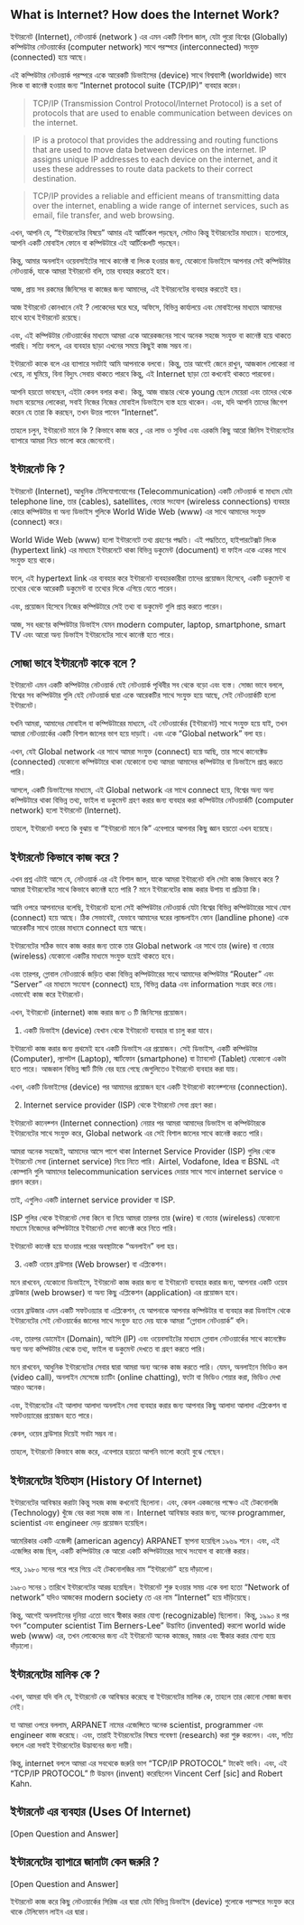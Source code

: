## What is Internet? How does the Internet Work?

ইন্টারনেট (Internet), নেটওয়ার্ক (network ) এর এমন একটি বিশাল জাল, যেটা পুরো বিশ্বের (Globally) কম্পিউটার নেটওয়ার্কের (computer network) সাথে পরস্পরে (interconnected) সংযুক্ত (connected) হয়ে আছে।

এই কম্পিউটার নেটওয়ার্ক পরস্পরে একে আরেকটি ডিভাইসের (device) সাথে বিশ্বব্যাপী (worldwide) ভাবে লিংক বা কানেক্ট হওয়ার জন্য “Internet protocol suite (TCP/IP)” ব্যবহার করেন।

> TCP/IP (Transmission Control Protocol/Internet Protocol) is a set of protocols that are used to enable communication between devices on the internet.

> IP is a protocol that provides the addressing and routing functions that are used to move data between devices on the internet. IP assigns unique IP addresses to each device on the internet, and it uses these addresses to route data packets to their correct destination.

> TCP/IP provides a reliable and efficient means of transmitting data over the internet, enabling a wide range of internet services, such as email, file transfer, and web browsing.

এখন, আপনি যে, “ইন্টারনেটের বিষয়ে” আমার এই আর্টিকেল পড়ছেন, সেটাও কিন্তু ইন্টারনেটের মাধ্যমে। হতেপারে, আপনি একটি মোবাইল ফোনে বা কম্পিউটারে এই আর্টিকেলটি পড়ছেন।

কিন্তু, আমার অনলাইন ওয়েবসাইটের সাথে কানেক্ট বা লিংক হওয়ার জন্য, যেকোনো ডিভাইসে আপনার সেই কম্পিউটার নেটওয়ার্ক, যাকে আমরা ইন্টারনেট বলি, তার ব্যবহার করতেই হবে।

আজ, প্রায় সব রকমের জিনিসের বা কাজের জন্য আমাদের, এই ইন্টারনেটের ব্যবহার করতেই হয়।

আজ ইন্টারনেট কোনখানে নেই ? লোকেদের ঘরে ঘরে, অফিসে, বিভিন্ন কার্যালয়ে এবং মোবাইলের মাধ্যমে আমাদের হাথে হাথে ইন্টারনেট রয়েছে।

এবং, এই কম্পিউটার নেটওয়ার্কের মাধ্যমে আমরা একে আরেকজনের সাথে অনেক সহজে সংযুক্ত বা কানেক্ট হয়ে থাকতে পারছি। সত্যি বললে, এর ব্যবহার ছাড়া এখনের সময়ে কিছুই কাজ সম্ভব না।

ইন্টারনেট কাকে বলে এর ব্যাপারে সবটাই আমি আপনাকে বলবো। কিন্তু, তার আগেই জেনে রাখুন, আজকাল লোকেরা না খেয়ে, না ঘুমিয়ে, বিনা বিদ্যুৎ সেবায় থাকতে পারবে কিন্তু, এই Internet ছাড়া তো কখনোই থাকতে পারবেনা।

আপনি হয়তো ভাবছেন, এইটা কেবল বলার কথা। কিন্তু, আজ বাচ্চার থেকে young ছেলে মেয়েরা এবং তাদের থেকে মধ্যম বয়েসের লোকেরা, সবাই নিজের নিজের মোবাইল ডিভাইসে ব্যস্ত হয়ে থাকেন। এবং, যদি আপনি তাদের জিগেশ করেন যে তারা কি করছেন, তখন উত্তর পাবেন “Internet“.

তাহলে চলুন, ইন্টারনেট মানে কি ? কিভাবে কাজ করে , এর লাভ ও সুবিধা এবং এরকমি কিছু আরো জিনিস ইন্টারনেটের ব্যাপারে আমরা নিচে ভালো করে জেনেনেই।

## ইন্টারনেট কি ?

ইন্টারনেট (Internet), আধুনিক টেলিযোগাযোগের (Telecommunication) একটি নেটওয়ার্ক বা মাধ্যম যেটা telephone line, তার (cables), satellites, বেতার সংযোগ (wireless connections) ব্যবহার কোরে কম্পিউটার বা অন্য ডিভাইস গুলিকে World Wide Web (www) এর সাথে আমাদের সংযুক্ত (connect) করে।

World Wide Web (www) হলো ইন্টারনেটে তথ্য গ্রহণের পদ্ধতি। এই পদ্ধতিতে, হাইপারটেক্সট লিংক (hypertext link) এর মাধ্যমে ইন্টারনেটে থাকা বিভিন্ন ডকুমেন্ট (document) বা ফাইল একে একের সাথে সংযুক্ত হয়ে থাকে।

ফলে, এই hypertext link এর ব্যবহার করে ইন্টারনেট ব্যবহারকারীরা তাদের প্রয়োজন হিসেবে, একটি ডকুমেন্ট বা তথ্যের থেকে আরেকটি ডকুমেন্ট বা তথ্যের দিকে এগিয়ে যেতে পারেন।

এবং, প্রয়োজন হিসেবে নিজের কম্পিউটারে সেই তথ্য বা ডকুমেন্ট গুলি প্রাপ্ত করতে পারেন।

আজ, সব ধরণের কম্পিউটার ডিভাইস যেমন modern computer, laptop, smartphone, smart TV এবং আরো অন্য ডিভাইস ইন্টারনেটের সাথে কানেক্ট হতে পারে।

## সোজা ভাবে ইন্টারনেট কাকে বলে ?

ইন্টারনেট এমন একটি কম্পিউটার নেটওয়ার্ক যেই নেটওয়ার্ক পৃথিবীর সব থেকে বড়ো এবং ব্যস্ত। সোজা ভাবে বললে, বিশ্বের সব কম্পিউটার গুলি যেই নেটওয়ার্ক দ্বারা একে আরেকটির সাথে সংযুক্ত হয়ে আছে, সেই নেটওয়ার্কটি হলো ইন্টারনেট।

যখনি আমরা, আমাদের মোবাইল বা কম্পিউটারের মাধ্যমে, এই নেটওয়ার্কের (ইন্টারনেট) সাথে সংযুক্ত হয়ে যাই, তখন আমরা নেটওয়ার্কের একটি বিশাল জালের ভাগ হয়ে দাড়াই। এবং একে “Global network” বলা হয়।

এখন, যেই Global network এর সাথে আমরা সংযুক্ত (connect) হয়ে আছি, তার সাথে কানেক্টেড (connected) যেকোনো কম্পিউটারে থাকা যেকোনো তথ্য আমরা আমাদের কম্পিউটার বা ডিভাইসে প্রাপ্ত করতে পারি।

আসলে, একটি ডিভাইসের মাধ্যমে, এই Global network এর সাথে connect হয়ে, বিশ্বের অন্য অন্য কম্পিউটারে থাকা বিভিন্ন তথ্য, ফাইল বা ডকুমেন্ট গ্রহণ করার জন্য ব্যবহার করা কম্পিউটার নেটওয়ার্কটি (computer network) হলো ইন্টারনেট (Internet).

তাহলে, ইন্টারনেট বলতে কি বুঝায় বা “ইন্টারনেট মানে কি” এবেপারে আপনার কিছু জ্ঞান হয়তো এখন হয়েছে।

## ইন্টারনেট কিভাবে কাজ করে ?

এখন প্রশ্ন এটাই আসে যে, নেটওয়ার্ক এর এই বিশাল জাল, যাকে আমরা ইন্টারনেট বলি সেটা কাজ কিভাবে করে ? আমরা ইন্টারনেটের সাথে কিভাবে কানেক্ট হতে পারি ? মানে ইন্টারনেটের কাজ করার উপায় বা প্রক্রিয়া কি।

আমি ওপরে আপনাদের বলেছি, ইন্টারনেট হলো সেই কম্পিউটার নেটওয়ার্ক যেটা বিশ্বের বিভিন্ন কম্পিউটারের সাথে যোগ (connect) হয়ে আছে। ঠিক সেভাবেই, যেভাবে আমাদের ঘরের ল্যান্ডলাইন ফোন (landline phone) একে আরেকটির সাথে তারের মাধ্যমে connect হয়ে আছে।

ইন্টারনেটের সঠিক ভাবে কাজ করার জন্য তাকে তার Global network এর সাথে তার (wire) বা বেতার (wireless) যেকোনো একটির মাধ্যমে সংযুক্ত হয়েই থাকতে হবে।

এবং তারপর, গ্লোবাল নেটওয়ার্কে জড়িত থাকা বিভিন্ন কম্পিউটারের সাথে আমাদের কম্পিউটার “Router” এবং “Server” এর মাধ্যমে সংযোগ (connect) হয়ে, বিভিন্ন data এবং information সংগ্রহ করে নেয়। এভাবেই কাজ করে ইন্টারনেট।

এখন, ইন্টারনেট (internet) কাজ করার জন্য ৩ টি জিনিসের প্রয়োজন।

1. একটি ডিভাইস (device) যেখান থেকে ইন্টারনেট ব্যবহার বা চালু করা যাবে।

ইন্টারনেট কাজ করার জন্য প্রথমেই হবে একটি ডিভাইস এর প্রয়োজন। সেই ডিভাইস, একটি কম্পিউটার (Computer), ল্যাপটপ (Laptop), স্মার্টফোন (smartphone) বা ট্যাবলেট (Tablet) যেকোনো একটা হতে পারে। আজকাল বিভিন্ন স্মার্ট টিভি বের হয়ে গেছে জেগুলিতেও ইন্টারনেট ব্যবহার করা যায়।

এখন, একটি ডিভাইসের (device) পর আমাদের প্রয়োজন হবে একটি ইন্টারনেট কানেক্শনের (connection).

2. Internet service provider (ISP) থেকে ইন্টারনেট সেবা গ্রহণ করা।

ইন্টারনেট কানেক্শন (Internet connection) নেয়ার পর আমরা আমাদের ডিভাইস বা কম্পিউটারকে ইন্টারনেটের সাথে সংযুক্ত করে, Global network এর সেই বিশাল জালের সাথে কানেক্ট করতে পারি।

আমরা অনেক সহজেই, আমাদের আসে পাশে থাকা Internet Service Provider (ISP) গুলির থেকে ইন্টারনেট সেবা (internet service) নিয়ে নিতে পারি। Airtel, Vodafone, Idea বা BSNL এই কোম্পানি গুলি আমাদের telecommunication services দেয়ার সাথে সাথে internet service ও প্রদান করেন।

তাই, এগুলিও একটি internet service provider বা ISP.

ISP গুলির থেকে ইন্টারনেট সেবা কিনে বা নিয়ে আমরা তারপর তার (wire) বা বেতার (wireless) যেকোনো মাধ্যমে নিজেদের কম্পিউটারে ইন্টারনেট সেবা কানেক্ট করে নিতে পারি।

ইন্টারনেট কানেক্ট হয়ে যাওয়ার পরের অবস্থাটাকে “অনলাইন” বলা হয়।

3. একটি ওয়েব ব্রাউসার (Web browser) বা এপ্লিকেশন।

মনে রাখবেন, যেকোনো ডিভাইসে, ইন্টারনেট কাজ করার জন্য বা ইন্টারনেট ব্যবহার করার জন্য, আপনার একটি ওয়েব ব্রাউজার (web browser) বা অন্য কিছু এপ্লিকেশন (application) এর প্রয়োজন হবে।

ওয়েব ব্রাউজার এমন একটি সফটওয়্যার বা এপ্লিকেশন, যে আপনাকে আপনার কম্পিউটার বা ব্যবহার করা ডিভাইস থেকে ইন্টারনেটের সেই নেটওয়ার্কের জালের সাথে সংযুক্ত হতে দেয় যাকে আমরা “গ্লোবাল নেটওয়ার্ক” বলি।

এবং, তারপর ডোমেইন (Domain), আইপি (IP) এবং ওয়েবসাইটের মাধ্যমে গ্লোবাল নেটওয়ার্কের সাথে কানেক্টেড অন্য অন্য কম্পিউটার থেকে তথ্য, ফাইল বা ডকুমেন্ট দেখতে বা গ্রহণ করতে পারি।

মনে রাখবেন, আধুনিক ইন্টারনেটের সেবার দ্বারা আমরা অন্য অনেক কাজ করতে পারি। যেমন, অনলাইনে ভিডিও কল (video call), অনলাইন মেসেজে চ্যাটিং (online chatting), ফটো বা ভিডিও শেয়ার করা, ভিডিও দেখা আরও অনেক।

এবং, ইন্টারনেটের এই আলাদা আলাদা অনলাইন সেবা ব্যবহার করার জন্য আপনার কিছু আলাদা আলাদা এপ্লিকেশন বা সফটওয়্যারের প্রয়োজন হতে পারে।

কেবল, ওয়েব ব্রাউসার দিয়েই সবটা সম্ভব না।

তাহলে, ইন্টারনেট কিভাবে কাজ করে, এবেপারে হয়তো আপনি ভালো করেই বুঝে গেছেন।

## ইন্টারনেটের ইতিহাস (History Of Internet)

ইন্টারনেটের আবিস্কার করাটা কিন্তু সহজ কাজ কখনোই ছিলোনা। এবং, কেবল একজনের পক্ষেও এই টেকনোলজি (Technology) খুঁজে বের করা সহজ কাজ না। Internet আবিস্কার করার জন্য, অনেক programmer, scientist এবং engineer দেড় প্রয়োজন হয়েছিল।

আমেরিকার একটি এজেন্সী (american agency) ARPANET স্থাপনা হয়েছিল ১৯৬৯ শনে। এবং, এই এজেন্সির কাজ ছিল, একটি কম্পিউটার কে আরো একটি কম্পিউটারের সাথে সংযোগ বা কানেক্ট করার।

পরে, ১৯৮০ সনের পরে পরে গিয়ে এই টেকনোলজির নাম “ইন্টারনেট” হয়ে দাঁড়ালো।

১৯৮৩ সনের ১ তারিখে ইন্টারনেটের আরম্ভ হয়েছিল। ইন্টারনেট শুরু হওয়ার সময় একে বলা হতো “Network of network” যদিও আজকের modern society তে এর নাম “Internet” হয়ে দাঁড়িয়েছে।

কিন্তু, আগেই অনলাইনের দুনিয়া এতো ভাবে স্বীকার করার যোগ্য (recognizable) ছিলোনা। কিন্তু, ১৯৯০ র পর যখন “computer scientist Tim Berners-Lee” উদ্ভাবিত (invented) করলো world wide web (www) এর, তখন লোকেদের জন্য এই ইন্টারনেট অনেক কাজের, মজার এবং স্বীকার করার যোগ্য হয়ে দাঁড়ালো।

## ইন্টারনেটের মালিক কে ?

এখন, আমরা যদি বলি যে, ইন্টারনেট কে আবিস্কার করেছে বা ইন্টারনেটের মালিক কে, তাহলে তার কোনো সোজা জবাব নেই।

যা আমরা ওপরে বললাম, ARPANET নামের এজেন্সিতে অনেক scientist, programmer এবং engineer কাজ করেছে। এবং, তারাই ইন্টারনেটের বিষয়ে গবেষণা (research) করা শুরু করলেন। এবং, সত্যি বললে এরা সবাই ইন্টারনেটের উদ্ভাবনের জন্য দায়ী।

কিন্তু, internet বললে আমরা এর সবথেকে জরুরি ভাগ “TCP/IP PROTOCOL” টাকেই ভাবি। এবং, এই “TCP/IP PROTOCOL” টি উদ্ভাবন (invent) করেছিলেন Vincent Cerf [sic] and Robert Kahn.

## ইন্টারনেট এর ব্যবহার (Uses Of Internet)

[Open Question and Answer]

## ইন্টারনেটের ব্যাপারে জানাটা কেন জরুরি ?

[Open Question and Answer]

ইন্টারনেট কাজ করে কিছু নেটওয়ার্কের সিরিজ এর দ্বারা যেটা বিভিন্ন ডিভাইস (device) গুলোকে পরস্পরে সংযুক্ত করে থাকে টেলিফোন লাইন এর দ্বারা।
